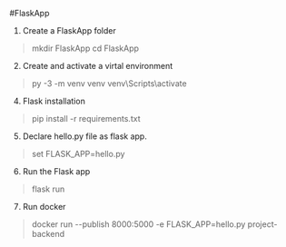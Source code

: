 #FlaskApp

1. Create a FlaskApp folder
	
> mkdir FlaskApp
> cd FlaskApp

2. Create and activate a virtal environment
	
> py -3 -m venv venv
> venv\Scripts\activate
  
4. Flask installation

> pip install -r requirements.txt

5. Declare hello.py file as flask app.

> set FLASK_APP=hello.py

6. Run the Flask app

> flask run

7. Run docker
> docker run --publish 8000:5000 -e FLASK_APP=hello.py project-backend

